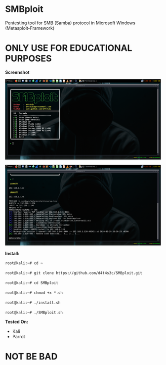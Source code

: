 # SMBploit

Pentesting tool for SMB (Samba) protocol in Microsoft Windows (Metasploit-Framework)

# ONLY USE FOR EDUCATIONAL PURPOSES

**Screenshot**

![](/screenshot/1.png)

![](/screenshot/2.png)

**Install:**
```
root@kali:~# cd ~

root@kali:~# git clone https://github.com/d4t4s3c/SMBploit.git

root@kali:~# cd SMBploit

root@kali:~# chmod +x *.sh

root@kali:~# ./install.sh

root@kali:~# ./SMBploit.sh
```

**Tested On:**

- Kali
- Parrot

# NOT BE BAD


